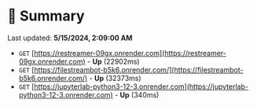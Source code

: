# 📖 Summary
Last updated: **5/15/2024, 2:09:00 AM**

- `GET` [https://restreamer-09gx.onrender.com](https://restreamer-09gx.onrender.com) - **Up** (22902ms)
- `GET` [https://filestreambot-b5k6.onrender.com/](https://filestreambot-b5k6.onrender.com/) - **Up** (32373ms)
- `GET` [https://jupyterlab-python3-12-3.onrender.com](https://jupyterlab-python3-12-3.onrender.com) - **Up** (340ms)
